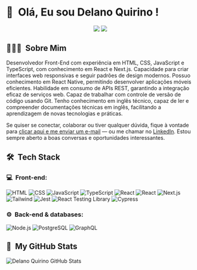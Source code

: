 <h1>👋 &nbsp;Olá, Eu sou Delano Quirino !</h1>
<p align="center">
<a href="https://www.linkedin.com/in/delanoquirino"><img src="https://img.shields.io/badge/-My%20LinkedIn-0077B5?style=flat-square&logo=linkedin&logoColor=white"/></a>
<a href="mailto:delanoquirino@gmail.com"><img src="https://img.shields.io/badge/-Send%20Me%20a%20Message-D14836?style=flat-square&logo=Gmail&logoColor=white"/></a>

</p>

<h2> 👨🏻‍💻 &nbsp;Sobre Mim </h2>
Desenvolvedor Front-End com experiência em HTML, CSS, JavaScript e TypeScript, com conhecimento em React e Next.js. Capacidade para criar interfaces web responsivas e seguir padrões de design modernos. Possuo conhecimento em React Native, permitindo desenvolver aplicações móveis eficientes. Habilidade em consumo de APIs REST, garantindo a integração eficaz de serviços web. Capaz de trabalhar com controle de versão de código usando Git. Tenho conhecimento em inglês técnico, capaz de ler e compreender documentações técnicas em inglês, facilitando a aprendizagem de novas tecnologias e práticas.


Se quiser se conectar, colaborar ou tiver qualquer dúvida, fique à vontade para <a href="mailto:delanoquirino@gmail.com">clicar aqui e me enviar um e-mail</a> — ou me chamar no <a href="https://www.linkedin.com/in/delanoquirino/">LinkedIn</a>. Estou sempre aberto a boas conversas e oportunidades interessantes.

<h2> 🛠 &nbsp;Tech Stack</h2>
<h3>💻 &nbsp;Front-end:</h3>

![HTML](https://img.shields.io/badge/-HTML-333333?style=flat&logo=HTML5)
![CSS](https://img.shields.io/badge/-CSS-333333?style=flat&logo=CSS3&logoColor=1572B6)
![JavaScript](https://img.shields.io/badge/-JavaScript-333333?style=flat&logo=javascript)
![TypeScript](https://img.shields.io/badge/-TypeScript-333333?style=flat&logo=typescript&logoColor=2D79C7)
![React](https://img.shields.io/badge/-React-333333?style=flat&logo=react)
![React](https://img.shields.io/badge/-React%20Native-333333?style=flat&logo=react)
![Next.js](https://img.shields.io/badge/-Next.js-333333?style=flat&logo=next.js)
![Tailwind](https://img.shields.io/badge/-Tailwind-333333?style=flat&logo=tailwind-css)
![Jest](https://img.shields.io/badge/-Jest-333333?style=flat&logo=jest&logoColor=E535AB)
![React Testing Library](https://img.shields.io/badge/-RTL-333333?style=flat&logo=testing-library)
![Cypress](https://img.shields.io/badge/-Cypress-333333?style=flat&logo=cypress)

<h3>⚙️ &nbsp;Back-end & databases:</h3>

![Node.js](https://img.shields.io/badge/-Node.js-333333?style=flat&logo=node.js)
![PostgreSQL](https://img.shields.io/badge/-PostgreSQL-333333?style=flat&logo=postgresql)
![GraphQL](https://img.shields.io/badge/-GraphQL-333333?style=flat&logo=graphql&logoColor=E535AB)


<h2>🚀 &nbsp;My GitHub Stats</h2>

![Delano Quirino GitHub Stats](https://github-readme-stats.vercel.app/api?username=delanoquirino&show_icons=true&theme=dracula)
